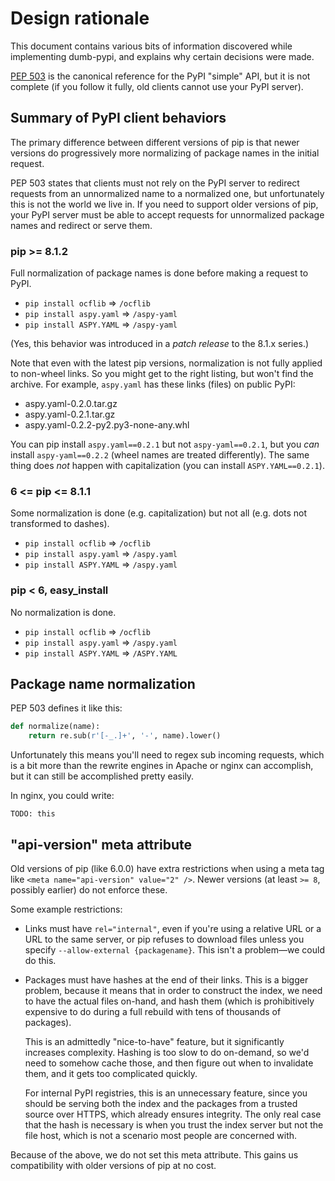 # Design rationale

This document contains various bits of information discovered while
implementing dumb-pypi, and explains why certain decisions were made.

[PEP 503](https://www.python.org/dev/peps/pep-0503/) is the canonical reference
for the PyPI "simple" API, but it is not complete (if you follow it fully, old
clients cannot use your PyPI server).


## Summary of PyPI client behaviors

The primary difference between different versions of pip is that newer versions
do progressively more normalizing of package names in the initial request.

PEP 503 states that clients must not rely on the PyPI server to redirect
requests from an unnormalized name to a normalized one, but unfortunately this
is not the world we live in. If you need to support older versions of pip, your
PyPI server must be able to accept requests for unnormalized package names and
redirect or serve them.


### pip >= 8.1.2

Full normalization of package names is done before making a request to PyPI.

* `pip install ocflib` => `/ocflib`
* `pip install aspy.yaml` => `/aspy-yaml`
* `pip install ASPY.YAML` => `/aspy-yaml`

(Yes, this behavior was introduced in a *patch release* to the 8.1.x series.)

Note that even with the latest pip versions, normalization is not fully applied
to non-wheel links. So you might get to the right listing, but won't find the
archive.  For example, `aspy.yaml` has these links (files) on public PyPI:

* aspy.yaml-0.2.0.tar.gz
* aspy.yaml-0.2.1.tar.gz
* aspy.yaml-0.2.2-py2.py3-none-any.whl

You can pip install `aspy.yaml==0.2.1` but not `aspy-yaml==0.2.1`, but you
*can* install `aspy-yaml==0.2.2` (wheel names are treated differently). The
same thing does *not* happen with capitalization (you can install
`ASPY.YAML==0.2.1`).


### 6 <= pip <= 8.1.1

Some normalization is done (e.g. capitalization) but not all (e.g. dots not
transformed to dashes).

* `pip install ocflib` => `/ocflib`
* `pip install aspy.yaml` => `/aspy.yaml`
* `pip install ASPY.YAML` => `/aspy.yaml`


### pip < 6, easy_install

No normalization is done.

* `pip install ocflib` => `/ocflib`
* `pip install aspy.yaml` => `/aspy.yaml`
* `pip install ASPY.YAML` => `/ASPY.YAML`


## Package name normalization

PEP 503 defines it like this:

```python
def normalize(name):
    return re.sub(r'[-_.]+', '-', name).lower()
```

Unfortunately this means you'll need to regex sub incoming requests, which is a
bit more than the rewrite engines in Apache or nginx can accomplish, but it can
still be accomplished pretty easily.

In nginx, you could write:

```nginx
TODO: this
```


## "api-version" meta attribute

Old versions of pip (like 6.0.0) have extra restrictions when using a meta tag
like `<meta name="api-version" value="2" />`. Newer versions (at least `>= 8`,
possibly earlier) do not enforce these.

Some example restrictions:

* Links must have `rel="internal"`, even if you're using a relative URL or a
  URL to the same server, or pip refuses to download files unless you specify
  `--allow-external {packagename}`. This isn't a problem—we could do this.

* Packages must have hashes at the end of their links. This is a bigger
  problem, because it means that in order to construct the index, we need to
  have the actual files on-hand, and hash them (which is prohibitively
  expensive to do during a full rebuild with tens of thousands of packages).

  This is an admittedly "nice-to-have" feature, but it significantly increases
  complexity. Hashing is too slow to do on-demand, so we'd need to somehow
  cache those, and then figure out when to invalidate them, and it gets too
  complicated quickly.

  For internal PyPI registries, this is an unnecessary feature, since you
  should be serving both the index and the packages from a trusted source over
  HTTPS, which already ensures integrity. The only real case that the hash is
  necessary is when you trust the index server but not the file host, which is
  not a scenario most people are concerned with.

Because of the above, we do not set this meta attribute. This gains us
compatibility with older versions of pip at no cost.
